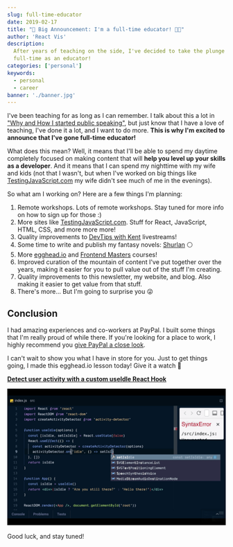 ```yaml
---
slug: full-time-educator
date: 2019-02-17
title: "🚨 Big Announcement: I'm a full-time educator! 👨‍🏫"
author: 'React Vis'
description:
  After years of teaching on the side, I've decided to take the plunge and go
  full-time as an educator!
categories: ['personal']
keywords:
  - personal
  - career
banner: './banner.jpg'
---
```


I've been teaching for as long as I can remember. I talk about this a lot in
["Why and How I started public speaking"](/blog/why-and-how-i-started-public-speaking),
but just know that I have a love of teaching, I've done it a lot, and I want to
do more. **This is why I'm excited to announce that I've gone full-time
educator!**

What does this mean? Well, it means that I'll be able to spend my daytime
completely focused on making content that will **help you level up your skills
as a developer**. And it means that I can spend my nighttime with my wife and
kids (not that I wasn't, but when I've worked on big things like
[TestingJavaScript.com](https://testingjavascript.com) my wife didn't see much
of me in the evenings).

So what am I working on? Here are a few things I'm planning:

1. Remote workshops. Lots of remote workshops. Stay tuned for more info on how
   to sign up for those :)
2. More sites like [TestingJavaScript.com](https://testingjavascript.com). Stuff
   for React, JavaScript, HTML, CSS, and more more more!
3. Quality improvements to [DevTips with Kent](https://kcd.im/devtips)
   livestreams!
4. Some time to write and publish my fantasy novels:
   [Shurlan](https://kcd.im/shurlan) ⚪
5. More [egghead.io](https://kcd.im/egghead) and
   [Frontend Masters](https://kcd.im/fem) courses!
6. Improved curation of the mountain of content I've put together over the
   years, making it easier for you to pull value out of the stuff I'm creating.
7. Quality improvements to this newsletter, my website, and blog. Also making it
   easier to get value from that stuff.
8. There's more... But I'm going to surprise you 😜

## Conclusion

I had amazing experiences and co-workers at PayPal. I built some things that I'm
really proud of while there. If you're looking for a place to work, I highly
recommend you [give PayPal a close look](http://paypal.jobs).

I can't wait to show you what I have in store for you. Just to get things going,
I made this egghead.io lesson today! Give it a watch 💯

[**Detect user activity with a custom useIdle React Hook**](https://egghead.io/lessons/react-detect-user-activity-with-a-custom-useidle-react-hook?pl=react-hooks-and-suspense-650307f2)

![useIdle egghead lesson screenshot](./use-idle.png)

Good luck, and stay tuned!
